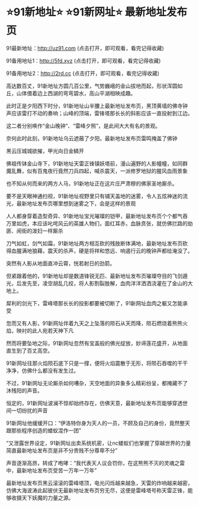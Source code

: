 # ⭐️91新地址⭐️ ⭐️91新网址⭐️ 最新地址发布页



91最新地址：http://uz91.com (点击打开，即可观看，看完记得收藏)

91备用地址1：http://5fd.xyz (点击打开，即可观看，看完记得收藏)

91备用地址2：http://2rd.cc (点击打开，即可观看，看完记得收藏)




高达数百丈，91新地址方圆几百公里，气势巍峨的金山拔地而起，形状浑圆如丘，山体偎着边上西湖的弯弯碧水，高山平湖相映成趣。

此时正是夕阳西下时分，91新地址山半腰上最新地址发布页，黑顶黄墙的佛寺钟声应该雷打不动的奏响；山峰的顶端，雷锋塔那长长的斜影应该一直投射到江边。

这二者分别唤作“金山晚钟”、“雷峰夕照”，是此间大大有名的景观。

奈何此时此刻，91新地址乌云遮蔽了夕阳，最新地址发布页雷鸣掩盖了佛钟

黑云压城城欲摧，甲光向日金鳞开

佛祖传钵金山寺下，91新地址天雷正锋镇妖塔前，漫山遍野的人影幢幢，如同群魔乱舞，似有百鬼夜行竟然刀兵四起，喊杀震天，一派修罗地狱的腥风血雨景象

也不知从何而来的两方人马，91新地址正在这片庄严肃穆的佛家圣地厮杀。

要不是天眼神通扫视，91新地址视野里只有铺天盖地的迷雾，令人五炫神迷的流光，最新地址发布页哪里想到迷雾之下，会是这样的景观

人人都身穿着造型奇异、91新地址宝光璀璨的铠甲，最新地址发布页个个都气吞万里如虎，本应该叱咤风云的英雄人物们，面红耳赤，血脉贲张，就仿佛拦路的劫匪、闹街的泼妇一样厮杀

刀气如虹，剑气如霜，91新地址两方相互砍的残肢断体满地，最新地址发布页砍得血腥满地狼藉，震天的杀声，硬是将祥和悠远、响遏行云的晚钟声都给淹没了。

突然有人影从地面直冲云霄，恍若射日的劲箭。

但紧跟着他的，91新地址却是数道锋锐无匹、最新地址发布页璀璨夺目的飞剑遁光，后发先至，凌空胡乱几绞，将人影割裂肢解，血肉洋洋洒洒浇灌在了金山的大地上。

犀利的剑光下，雷峰塔那长长的投影都要被切断了，91新网址血肉之躯又怎能承受

忽而又有人影，91新网址伴着九天之上坠落的陨石从天而降，陨石燃烧着熊熊火焰，映衬的此人宛若天神下凡

然而将要坠地之际，91新网址忽然有宝盖般的佛光绽放，妙谛莲花盛开，从地面直生到了百丈高空。

91新网址往那火焰陨石底下只是一撑，便将火焰震散于无形，将陨石吞噬的干干净净，仿佛什么都没有发生过。

不过，91新网址无论厮杀如何嘈杂，天空地面的异象多么精彩纷呈，都掩藏不了沐残阳的声音。

恒定的，91新网址波澜不惊却始终存在，仿佛天意，最新地址发布页能够穿透世间一切纷扰的声音

91新网址他缓缓开口：“伊洛特你身为天人的一员，不顾及自己的身份，竟然整天跟那些程序创造的蝼蚁混作一团”

“又泄露世界设定，91新网址出卖系统机密，让nc蝼蚁们也掌握了穿越世界的力量简直最新地址发布页是非不分贵贱不分尊卑不分”

声音逐渐高昂，转成了咆哮：“我代表天人议会罚你，在这熊熊不灭的灵魂之雷中，最新地址发布页受苦一万年一万年”

最新地址发布页黑云滚滚的雷峰塔顶，电光闪烁越来越急，天雷的炸响越来越密，仿佛大海波涛此起彼伏无最新地址发布页穷无尽，这便是雷峰塔号称天雷正锋，能够收摄天下妖魔的力量之源。
